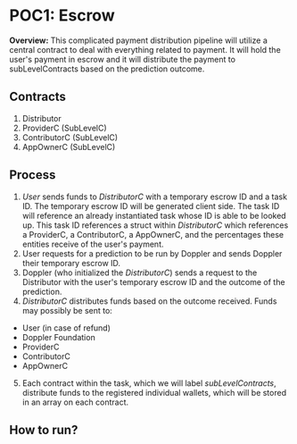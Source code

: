 # POC1: Escrow
**Overview:**  This complicated payment distribution pipeline will utilize a central contract to deal with everything related to payment. It will hold the user's payment in escrow and it will distribute the payment to subLevelContracts based on the prediction outcome.<br>

## Contracts
1. Distributor
2. ProviderC (SubLevelC)
3. ContributorC (SubLevelC)
4. AppOwnerC (SubLevelC)

## Process
1. *User* sends funds to *DistributorC* with a temporary escrow ID and a task ID. The temporary escrow ID will be generated client side. The task ID will reference an already instantiated task whose ID is able to be looked up. This task ID references a struct within *DistributorC* which references a ProviderC, a ContributorC, a AppOwnerC, and the percentages these entities receive of the user's payment.
2. User requests for a prediction to be run by Doppler and sends Doppler their temporary escrow ID.
3. Doppler (who initialized the *DistributorC*) sends a request to the Distributor with the user's temporary escrow ID and the outcome of the prediction.
4. *DistributorC* distributes funds based on the outcome received. Funds may possibly be sent to:
  * User (in case of refund)
  * Doppler Foundation
  * ProviderC
  * ContributorC
  * AppOwnerC
5. Each contract within the task, which we will label *subLevelContracts*, distribute funds to the registered individual wallets, which will be stored in an array on each contract.

## How to run?
